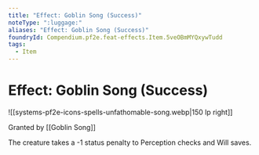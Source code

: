 ```yaml
---
title: "Effect: Goblin Song (Success)"
noteType: ":luggage:"
aliases: "Effect: Goblin Song (Success)"
foundryId: Compendium.pf2e.feat-effects.Item.5veOBmMYQxywTudd
tags:
  - Item
---
```


# Effect: Goblin Song (Success)
![[systems-pf2e-icons-spells-unfathomable-song.webp|150 lp right]]

Granted by [[Goblin Song]]

The creature takes a -1 status penalty to Perception checks and Will saves.
